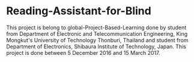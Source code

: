# Reading-Assistant-for-Blind

This project is belong to global-Project-Based-Learning done by student from Department of Electronic and Telecommunication Engineering, King Mongkut's University of Technology Thonburi, Thailand and student from Department of Electronics, Shibaura Institute of Technology, Japan. This project is done between 5 December 2016 and 15 March 2017. 
